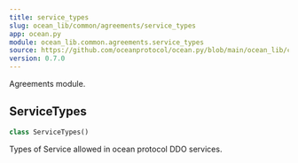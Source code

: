 ```yaml
---
title: service_types
slug: ocean_lib/common/agreements/service_types
app: ocean.py
module: ocean_lib.common.agreements.service_types
source: https://github.com/oceanprotocol/ocean.py/blob/main/ocean_lib/common/agreements/service_types.py
version: 0.7.0
---
```

Agreements module.

## ServiceTypes

```python
class ServiceTypes()
```

Types of Service allowed in ocean protocol DDO services.

